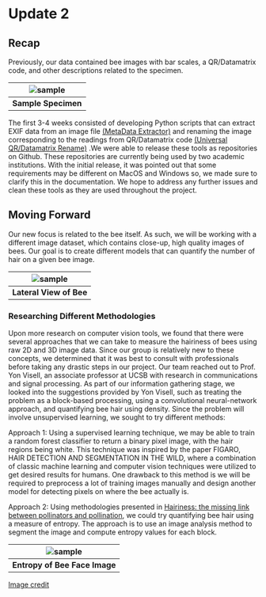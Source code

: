 # Update 2

## Recap
Previously, our data contained bee images with bar scales, a QR/Datamatrix code, and other
descriptions related to the specimen.

| ![sample](./16.JPG) |
|:--:|
| <b>Sample Specimen</b>|

The first 3-4 weeks consisted of developing Python scripts that can extract EXIF data from an image file [(MetaData Extractor)](https://github.com/harperklauke/Metadata-Extractor) and renaming the image corresponding to the readings from QR/Datamatrix code [(Universal QR/Datamatrix Rename)](https://github.com/booleank/bee-scanner) .We were able to release these tools as repositories on Github. These repositories are currently being used by two academic institutions. With the initial release, it was pointed out that some requirements may be different on MacOS and Windows so, we made sure to clarify this in the documentation. We hope to address any further issues and clean these tools as they are used throughout the project. 

## Moving Forward
Our new focus is related to the bee itself. As such, we will be working with a different image dataset, which contains close-up, high quality images of bees. Our goal is to create different models that can quantify the number of hair on a given bee image. 

| ![sample](./side-profile.jpg) |
|:--:|
| <b>Lateral View of Bee</b>|

### Researching Different Methodologies
Upon more research on computer vision tools, we found that there were several approaches that we can take to measure the hairiness of bees using raw 2D and 3D image data. Since our group is relatively new to these concepts, we determined that it was best to consult with professionals before taking any drastic steps in our project. Our team reached out to Prof. Yon Visell, an associate professor at UCSB with research in communications and signal processing. As part of our information gathering stage, we looked into the suggestions provided by Yon Visell, such as treating the problem as a block-based processing, using a convolutional neural-network approach, and quantifying bee hair using density. Since the problem will involve unsupervised learning, we sought to try different methods:

Approach 1: Using a supervised learning technique, we may be able to train a random forest classifier to return a binary pixel image, with the hair regions being white. This technique was inspired by the paper FIGARO, HAIR DETECTION AND SEGMENTATION IN THE WILD, where a combination of classic machine learning and computer vision techniques were utilized to get desired results for humans. One drawback to this method is we will be required to preprocess a lot of training images manually and design another model for detecting pixels on where the bee actually is. 

Approach 2: Using methodologies presented in [Hairiness: the missing link between pollinators and pollination](https://peerj.com/articles/2779/), we could try quantifying bee hair using a measure of entropy. The approach is to use an image analysis method to segment the image and compute entropy values for each block.

| ![sample](./fig-1-full.png) |
|:--:|
| <b>Entropy of Bee Face Image</b>|

[Image credit](https://doi.org/10.7717/peerj.2779)
